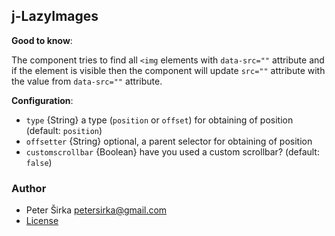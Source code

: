 ## j-LazyImages

__Good to know__:

The component tries to find all `<img` elements with `data-src=""` attribute and if the element is visible then the component will update `src=""` attribute with the value from `data-src=""` attribute.

__Configuration__:

- `type` {String} a type (`position` or `offset`) for obtaining of position (default: `position`)
- `offsetter` {String} optional, a parent selector for obtaining of position
- `customscrollbar` {Boolean} have you used a custom scrollbar? (default: `false`)

### Author

- Peter Širka <petersirka@gmail.com>
- [License](https://www.totaljs.com/license/)